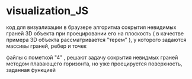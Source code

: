 # visualization_JS

код для визуализации в браузере алгоритма сокрытия невидимых граней 3D объекта при проецировании его на плоскость ( в качестве примера 3D объекта рассматривается "терем" ), у которого задаются массивы граней, ребер и точек
 
файлы с пометкой "4" , решают задачу сокрытия невидмых граней методом плавающего горизонта, но уже проецируется поверхность, заданная функцией
